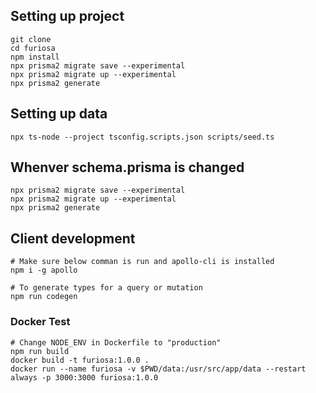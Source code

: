 ## Setting up project

```
git clone
cd furiosa
npm install
npx prisma2 migrate save --experimental
npx prisma2 migrate up --experimental
npx prisma2 generate
```

## Setting up data

```
npx ts-node --project tsconfig.scripts.json scripts/seed.ts
```

## Whenver schema.prisma is changed

```
npx prisma2 migrate save --experimental
npx prisma2 migrate up --experimental
npx prisma2 generate
```

## Client development

```
# Make sure below comman is run and apollo-cli is installed
npm i -g apollo

# To generate types for a query or mutation
npm run codegen
```

### Docker Test

```
# Change NODE_ENV in Dockerfile to "production"
npm run build
docker build -t furiosa:1.0.0 .
docker run --name furiosa -v $PWD/data:/usr/src/app/data --restart always -p 3000:3000 furiosa:1.0.0
```
